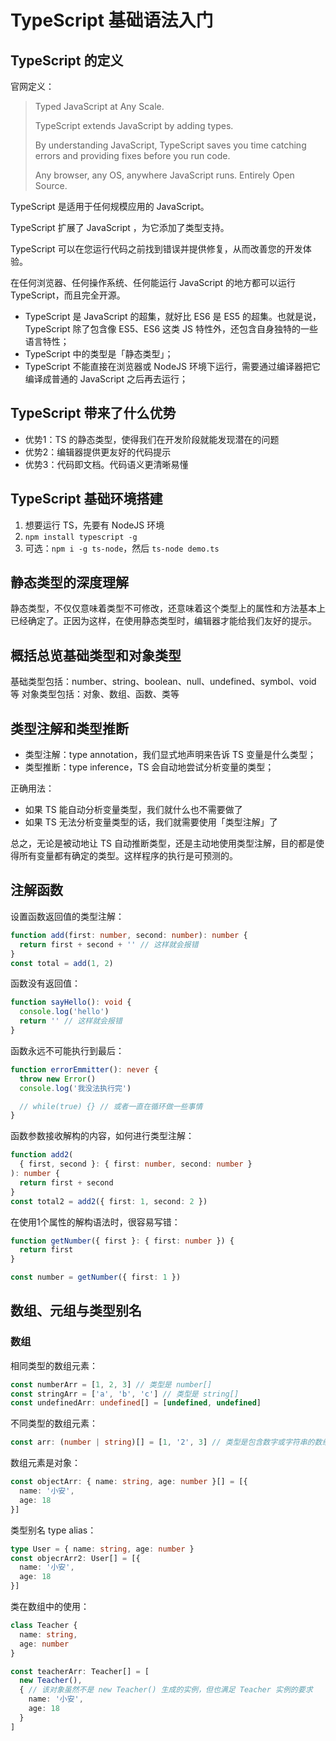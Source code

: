 # TypeScript 基础语法入门

## TypeScript 的定义

官网定义：

> Typed JavaScript at Any Scale.
>
> TypeScript extends JavaScript by adding types.
>
> By understanding JavaScript, TypeScript saves you time catching errors and providing fixes before you run code.
>
> Any browser, any OS, anywhere JavaScript runs. Entirely Open Source.

TypeScript 是适用于任何规模应用的 JavaScript。

TypeScript 扩展了 JavaScript ，为它添加了类型支持。

TypeScript 可以在您运行代码之前找到错误并提供修复，从而改善您的开发体验。

在任何浏览器、任何操作系统、任何能运行 JavaScript 的地方都可以运行 TypeScript，而且完全开源。

* TypeScript 是 JavaScript 的超集，就好比 ES6 是 ES5 的超集。也就是说，TypeScript 除了包含像 ES5、ES6 这类 JS 特性外，还包含自身独特的一些语言特性；
* TypeScript 中的类型是「静态类型」；
* TypeScript 不能直接在浏览器或 NodeJS 环境下运行，需要通过编译器把它编译成普通的 JavaScript 之后再去运行；

## TypeScript 带来了什么优势

* 优势1：TS 的静态类型，使得我们在开发阶段就能发现潜在的问题
* 优势2：编辑器提供更友好的代码提示
* 优势3：代码即文档。代码语义更清晰易懂

## TypeScript 基础环境搭建

1. 想要运行 TS，先要有 NodeJS 环境
2. `npm install typescript -g`
3. 可选：`npm i -g ts-node`，然后 `ts-node demo.ts`

## 静态类型的深度理解

静态类型，不仅仅意味着类型不可修改，还意味着这个类型上的属性和方法基本上已经确定了。正因为这样，在使用静态类型时，编辑器才能给我们友好的提示。

## 概括总览基础类型和对象类型

基础类型包括：number、string、boolean、null、undefined、symbol、void 等
对象类型包括：对象、数组、函数、类等

## 类型注解和类型推断

* 类型注解：type annotation，我们显式地声明来告诉 TS 变量是什么类型；
* 类型推断：type inference，TS 会自动地尝试分析变量的类型；

正确用法：

* 如果 TS 能自动分析变量类型，我们就什么也不需要做了
* 如果 TS 无法分析变量类型的话，我们就需要使用「类型注解」了

总之，无论是被动地让 TS 自动推断类型，还是主动地使用类型注解，目的都是使得所有变量都有确定的类型。这样程序的执行是可预测的。

## 注解函数

设置函数返回值的类型注解：

``` ts
function add(first: number, second: number): number {
  return first + second + '' // 这样就会报错
}
const total = add(1, 2)
```

函数没有返回值：

``` ts
function sayHello(): void {
  console.log('hello')
  return '' // 这样就会报错
}
```

函数永远不可能执行到最后：

``` ts
function errorEmmitter(): never {
  throw new Error()
  console.log('我没法执行完')

  // while(true) {} // 或者一直在循环做一些事情
}
```

函数参数接收解构的内容，如何进行类型注解：

``` ts
function add2(
  { first, second }: { first: number, second: number }
): number {
  return first + second
}
const total2 = add2({ first: 1, second: 2 })
```

在使用1个属性的解构语法时，很容易写错：
``` ts
function getNumber({ first }: { first: number }) {
  return first
}

const number = getNumber({ first: 1 })
```

## 数组、元组与类型别名

### 数组

相同类型的数组元素：

``` ts
const numberArr = [1, 2, 3] // 类型是 number[]
const stringArr = ['a', 'b', 'c'] // 类型是 string[]
const undefinedArr: undefined[] = [undefined, undefined]
```

不同类型的数组元素：

``` ts
const arr: (number | string)[] = [1, '2', 3] // 类型是包含数字或字符串的数组
```

数组元素是对象：

``` ts
const objectArr: { name: string, age: number }[] = [{
  name: '小安',
  age: 18
}]
```

类型别名 type alias：

``` ts
type User = { name: string, age: number }
const objecrArr2: User[] = [{
  name: '小安',
  age: 18
}]
```

类在数组中的使用：

``` ts
class Teacher {
  name: string,
  age: number
}

const teacherArr: Teacher[] = [
  new Teacher(),
  { // 该对象虽然不是 new Teacher() 生成的实例，但也满足 Teacher 实例的要求
    name: '小安',
    age: 18
  }
]
```

